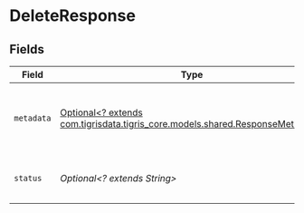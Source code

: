 # DeleteResponse


## Fields

| Field                                                                                                                    | Type                                                                                                                     | Required                                                                                                                 | Description                                                                                                              |
| ------------------------------------------------------------------------------------------------------------------------ | ------------------------------------------------------------------------------------------------------------------------ | ------------------------------------------------------------------------------------------------------------------------ | ------------------------------------------------------------------------------------------------------------------------ |
| `metadata`                                                                                                               | [Optional<? extends com.tigrisdata.tigris_core.models.shared.ResponseMetadata>](../../models/shared/ResponseMetadata.md) | :heavy_minus_sign:                                                                                                       | Has metadata related to the documents stored.                                                                            |
| `status`                                                                                                                 | *Optional<? extends String>*                                                                                             | :heavy_minus_sign:                                                                                                       | an enum with value set as "deleted"                                                                                      |